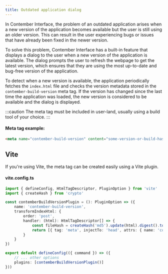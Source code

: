 ```yaml
---
title: Outdated application dialog
---
```


In Contember Interface, the problem of an outdated application arises when a new version of the application becomes available but the user is still using an older version. This can result in the user experiencing bugs or issues that have already been fixed in the newer version.

To solve this problem, Contember Interface has a built-in feature that displays a dialog to the user when a new version of the application is available. The dialog prompts the user to refresh the webpage to get the latest version, which ensures that they are using the most up-to-date and bug-free version of the application.

To detect when a new version is available, the application periodically fetches the `index.html` file and checks the version metadata stored in the `contember-build-version` meta tag. If the version has changed since the last time the application was loaded, the new version is considered to be available and the dialog is displayed.

:::caution
The meta tag must be included in user-land, usually using a build tool of your choice.
:::

#### Meta tag example:
```html
<meta name="contember-build-version" content="some-version-or-build-hash"/>
```


## Vite

If you're using Vite, the meta tag can be created easily using a Vite plugin.

#### vite.config.ts
```typescript
import { defineConfig, HtmlTagDescriptor, PluginOption } from 'vite'
import { createHash } from 'crypto'

const contemberBuildVersionPlugin = (): PluginOption => ({
	name: 'contember-build-version',
	transformIndexHtml: {
		order: 'post',
		handler: (html): HtmlTagDescriptor[] => {
			const fileHash = createHash('md5').update(html).digest().toString('hex')
			return [{ tag: 'meta', injectTo: 'head', attrs: { name: 'contember-build-version', content: fileHash } }]
		}
	}
})

export default defineConfig(({ command }) => ({
	// ... other options
	plugins: [contemberBuildVersionPlugin()]
}))

```
